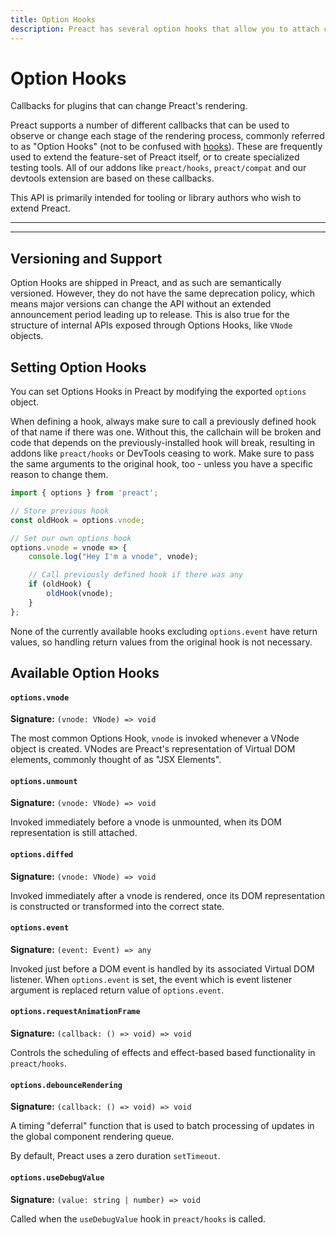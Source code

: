 ```yaml
---
title: Option Hooks
description: Preact has several option hooks that allow you to attach callbacks to various stages of the diffing process
---
```


# Option Hooks

Callbacks for plugins that can change Preact's rendering.

Preact supports a number of different callbacks that can be used to observe or change each stage of the rendering process, commonly referred to as "Option Hooks" (not to be confused with [hooks](/guide/v10/hooks)). These are frequently used to extend the feature-set of Preact itself, or to create specialized testing tools. All of our addons like `preact/hooks`, `preact/compat` and our devtools extension are based on these callbacks.

This API is primarily intended for tooling or library authors who wish to extend Preact.

---

<toc></toc>

---

## Versioning and Support

Option Hooks are shipped in Preact, and as such are semantically versioned. However, they do not have the same deprecation policy, which means major versions can change the API without an extended announcement period leading up to release. This is also true for the structure of internal APIs exposed through Options Hooks, like `VNode` objects.

## Setting Option Hooks

You can set Options Hooks in Preact by modifying the exported `options` object.

When defining a hook, always make sure to call a previously defined hook of that name if there was one. Without this, the callchain will be broken and code that depends on the previously-installed hook will break, resulting in addons like `preact/hooks` or DevTools ceasing to work. Make sure to pass the same arguments to the original hook, too - unless you have a specific reason to change them.

```js
import { options } from 'preact';

// Store previous hook
const oldHook = options.vnode;

// Set our own options hook
options.vnode = vnode => {
	console.log("Hey I'm a vnode", vnode);

	// Call previously defined hook if there was any
	if (oldHook) {
		oldHook(vnode);
	}
};
```

None of the currently available hooks excluding `options.event` have return values, so handling return values from the original hook is not necessary.

## Available Option Hooks

#### `options.vnode`

**Signature:** `(vnode: VNode) => void`

The most common Options Hook, `vnode` is invoked whenever a VNode object is created. VNodes are Preact's representation of Virtual DOM elements, commonly thought of as "JSX Elements".

#### `options.unmount`

**Signature:** `(vnode: VNode) => void`

Invoked immediately before a vnode is unmounted, when its DOM representation is still attached.

#### `options.diffed`

**Signature:** `(vnode: VNode) => void`

Invoked immediately after a vnode is rendered, once its DOM representation is constructed or transformed into the correct state.

#### `options.event`

**Signature:** `(event: Event) => any`

Invoked just before a DOM event is handled by its associated Virtual DOM listener. When `options.event` is set, the event which is event listener argument is replaced return value of `options.event`.

#### `options.requestAnimationFrame`

**Signature:** `(callback: () => void) => void`

Controls the scheduling of effects and effect-based based functionality in `preact/hooks`.

#### `options.debounceRendering`

**Signature:** `(callback: () => void) => void`

A timing "deferral" function that is used to batch processing of updates in the global component rendering queue.

By default, Preact uses a zero duration `setTimeout`.

#### `options.useDebugValue`

**Signature:** `(value: string | number) => void`

Called when the `useDebugValue` hook in `preact/hooks` is called.
